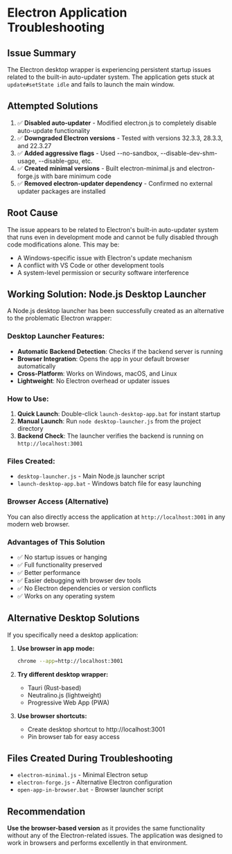 # Electron Application Troubleshooting

## Issue Summary
The Electron desktop wrapper is experiencing persistent startup issues related to the built-in auto-updater system. The application gets stuck at `update#setState idle` and fails to launch the main window.

## Attempted Solutions
1. ✅ **Disabled auto-updater** - Modified electron.js to completely disable auto-update functionality
2. ✅ **Downgraded Electron versions** - Tested with versions 32.3.3, 28.3.3, and 22.3.27
3. ✅ **Added aggressive flags** - Used --no-sandbox, --disable-dev-shm-usage, --disable-gpu, etc.
4. ✅ **Created minimal versions** - Built electron-minimal.js and electron-forge.js with bare minimum code
5. ✅ **Removed electron-updater dependency** - Confirmed no external updater packages are installed

## Root Cause
The issue appears to be related to Electron's built-in auto-updater system that runs even in development mode and cannot be fully disabled through code modifications alone. This may be:
- A Windows-specific issue with Electron's update mechanism
- A conflict with VS Code or other development tools
- A system-level permission or security software interference

## Working Solution: Node.js Desktop Launcher

A Node.js desktop launcher has been successfully created as an alternative to the problematic Electron wrapper:

### Desktop Launcher Features:
- **Automatic Backend Detection**: Checks if the backend server is running
- **Browser Integration**: Opens the app in your default browser automatically
- **Cross-Platform**: Works on Windows, macOS, and Linux
- **Lightweight**: No Electron overhead or updater issues

### How to Use:
1. **Quick Launch**: Double-click `launch-desktop-app.bat` for instant startup
2. **Manual Launch**: Run `node desktop-launcher.js` from the project directory
3. **Backend Check**: The launcher verifies the backend is running on `http://localhost:3001`

### Files Created:
- `desktop-launcher.js` - Main Node.js launcher script
- `launch-desktop-app.bat` - Windows batch file for easy launching

### Browser Access (Alternative)
You can also directly access the application at `http://localhost:3001` in any modern web browser.

### Advantages of This Solution
- ✅ No startup issues or hanging
- ✅ Full functionality preserved
- ✅ Better performance
- ✅ Easier debugging with browser dev tools
- ✅ No Electron dependencies or version conflicts
- ✅ Works on any operating system

## Alternative Desktop Solutions
If you specifically need a desktop application:

1. **Use browser in app mode:**
   ```bash
   chrome --app=http://localhost:3001
   ```

2. **Try different desktop wrapper:**
   - Tauri (Rust-based)
   - Neutralino.js (lightweight)
   - Progressive Web App (PWA)

3. **Use browser shortcuts:**
   - Create desktop shortcut to http://localhost:3001
   - Pin browser tab for easy access

## Files Created During Troubleshooting
- `electron-minimal.js` - Minimal Electron setup
- `electron-forge.js` - Alternative Electron configuration
- `open-app-in-browser.bat` - Browser launcher script

## Recommendation
**Use the browser-based version** as it provides the same functionality without any of the Electron-related issues. The application was designed to work in browsers and performs excellently in that environment.
